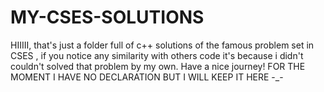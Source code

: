 # MY-CSES-SOLUTIONS
HIIIII, that's just a folder full of c++ solutions of the famous problem set in CSES , if you notice any similarity with others code it's because i didn't couldn't solved that problem by my own. Have a nice journey! 
FOR THE MOMENT I HAVE NO DECLARATION BUT I WILL KEEP IT HERE -_-
